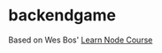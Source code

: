 # backendgame

Based on Wes Bos' <a href="https://learnnode.com/" target="_blank">Learn Node Course</a>

